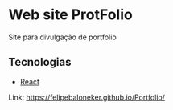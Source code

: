 # Web site ProtFolio
Site para divulgação de portfolio

## Tecnologias
- [React](https://reactjs.org)

Link: https://felipebaloneker.github.io/Portfolio/